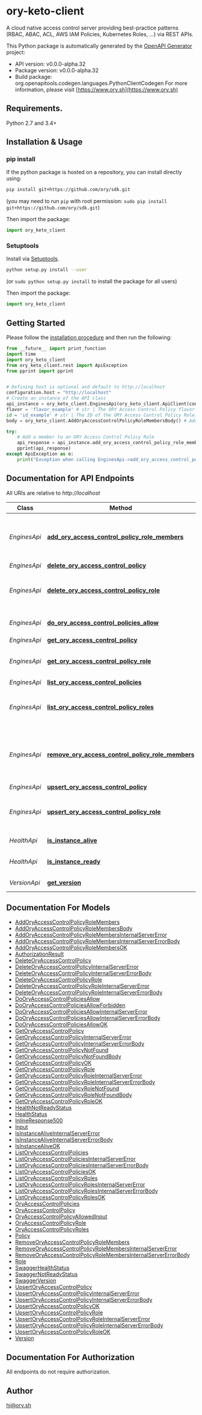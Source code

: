 # ory-keto-client
A cloud native access control server providing best-practice patterns (RBAC, ABAC, ACL, AWS IAM Policies, Kubernetes Roles, ...) via REST APIs.

This Python package is automatically generated by the [OpenAPI Generator](https://openapi-generator.tech) project:

- API version: v0.0.0-alpha.32
- Package version: v0.0.0-alpha.32
- Build package: org.openapitools.codegen.languages.PythonClientCodegen
For more information, please visit [https://www.ory.sh](https://www.ory.sh)

## Requirements.

Python 2.7 and 3.4+

## Installation & Usage
### pip install

If the python package is hosted on a repository, you can install directly using:

```sh
pip install git+https://github.com/ory/sdk.git
```
(you may need to run `pip` with root permission: `sudo pip install git+https://github.com/ory/sdk.git`)

Then import the package:
```python
import ory_keto_client 
```

### Setuptools

Install via [Setuptools](http://pypi.python.org/pypi/setuptools).

```sh
python setup.py install --user
```
(or `sudo python setup.py install` to install the package for all users)

Then import the package:
```python
import ory_keto_client
```

## Getting Started

Please follow the [installation procedure](#installation--usage) and then run the following:

```python
from __future__ import print_function
import time
import ory_keto_client
from ory_keto_client.rest import ApiException
from pprint import pprint


# Defining host is optional and default to http://localhost
configuration.host = "http://localhost"
# Create an instance of the API class
api_instance = ory_keto_client.EnginesApi(ory_keto_client.ApiClient(configuration))
flavor = 'flavor_example' # str | The ORY Access Control Policy flavor. Can be \"regex\", \"glob\", and \"exact\".
id = 'id_example' # str | The ID of the ORY Access Control Policy Role.
body = ory_keto_client.AddOryAccessControlPolicyRoleMembersBody() # AddOryAccessControlPolicyRoleMembersBody |  (optional)

try:
    # Add a member to an ORY Access Control Policy Role
    api_response = api_instance.add_ory_access_control_policy_role_members(flavor, id, body=body)
    pprint(api_response)
except ApiException as e:
    print("Exception when calling EnginesApi->add_ory_access_control_policy_role_members: %s\n" % e)

```

## Documentation for API Endpoints

All URIs are relative to *http://localhost*

Class | Method | HTTP request | Description
------------ | ------------- | ------------- | -------------
*EnginesApi* | [**add_ory_access_control_policy_role_members**](docs/EnginesApi.md#add_ory_access_control_policy_role_members) | **PUT** /engines/acp/ory/{flavor}/roles/{id}/members | Add a member to an ORY Access Control Policy Role
*EnginesApi* | [**delete_ory_access_control_policy**](docs/EnginesApi.md#delete_ory_access_control_policy) | **DELETE** /engines/acp/ory/{flavor}/policies/{id} | 
*EnginesApi* | [**delete_ory_access_control_policy_role**](docs/EnginesApi.md#delete_ory_access_control_policy_role) | **DELETE** /engines/acp/ory/{flavor}/roles/{id} | Delete an ORY Access Control Policy Role
*EnginesApi* | [**do_ory_access_control_policies_allow**](docs/EnginesApi.md#do_ory_access_control_policies_allow) | **POST** /engines/acp/ory/{flavor}/allowed | Check if a request is allowed
*EnginesApi* | [**get_ory_access_control_policy**](docs/EnginesApi.md#get_ory_access_control_policy) | **GET** /engines/acp/ory/{flavor}/policies/{id} | 
*EnginesApi* | [**get_ory_access_control_policy_role**](docs/EnginesApi.md#get_ory_access_control_policy_role) | **GET** /engines/acp/ory/{flavor}/roles/{id} | Get an ORY Access Control Policy Role
*EnginesApi* | [**list_ory_access_control_policies**](docs/EnginesApi.md#list_ory_access_control_policies) | **GET** /engines/acp/ory/{flavor}/policies | 
*EnginesApi* | [**list_ory_access_control_policy_roles**](docs/EnginesApi.md#list_ory_access_control_policy_roles) | **GET** /engines/acp/ory/{flavor}/roles | List ORY Access Control Policy Roles
*EnginesApi* | [**remove_ory_access_control_policy_role_members**](docs/EnginesApi.md#remove_ory_access_control_policy_role_members) | **DELETE** /engines/acp/ory/{flavor}/roles/{id}/members/{member} | Remove a member from an ORY Access Control Policy Role
*EnginesApi* | [**upsert_ory_access_control_policy**](docs/EnginesApi.md#upsert_ory_access_control_policy) | **PUT** /engines/acp/ory/{flavor}/policies | 
*EnginesApi* | [**upsert_ory_access_control_policy_role**](docs/EnginesApi.md#upsert_ory_access_control_policy_role) | **PUT** /engines/acp/ory/{flavor}/roles | Upsert an ORY Access Control Policy Role
*HealthApi* | [**is_instance_alive**](docs/HealthApi.md#is_instance_alive) | **GET** /health/alive | Check alive status
*HealthApi* | [**is_instance_ready**](docs/HealthApi.md#is_instance_ready) | **GET** /health/ready | Check readiness status
*VersionApi* | [**get_version**](docs/VersionApi.md#get_version) | **GET** /version | Get service version


## Documentation For Models

 - [AddOryAccessControlPolicyRoleMembers](docs/AddOryAccessControlPolicyRoleMembers.md)
 - [AddOryAccessControlPolicyRoleMembersBody](docs/AddOryAccessControlPolicyRoleMembersBody.md)
 - [AddOryAccessControlPolicyRoleMembersInternalServerError](docs/AddOryAccessControlPolicyRoleMembersInternalServerError.md)
 - [AddOryAccessControlPolicyRoleMembersInternalServerErrorBody](docs/AddOryAccessControlPolicyRoleMembersInternalServerErrorBody.md)
 - [AddOryAccessControlPolicyRoleMembersOK](docs/AddOryAccessControlPolicyRoleMembersOK.md)
 - [AuthorizationResult](docs/AuthorizationResult.md)
 - [DeleteOryAccessControlPolicy](docs/DeleteOryAccessControlPolicy.md)
 - [DeleteOryAccessControlPolicyInternalServerError](docs/DeleteOryAccessControlPolicyInternalServerError.md)
 - [DeleteOryAccessControlPolicyInternalServerErrorBody](docs/DeleteOryAccessControlPolicyInternalServerErrorBody.md)
 - [DeleteOryAccessControlPolicyRole](docs/DeleteOryAccessControlPolicyRole.md)
 - [DeleteOryAccessControlPolicyRoleInternalServerError](docs/DeleteOryAccessControlPolicyRoleInternalServerError.md)
 - [DeleteOryAccessControlPolicyRoleInternalServerErrorBody](docs/DeleteOryAccessControlPolicyRoleInternalServerErrorBody.md)
 - [DoOryAccessControlPoliciesAllow](docs/DoOryAccessControlPoliciesAllow.md)
 - [DoOryAccessControlPoliciesAllowForbidden](docs/DoOryAccessControlPoliciesAllowForbidden.md)
 - [DoOryAccessControlPoliciesAllowInternalServerError](docs/DoOryAccessControlPoliciesAllowInternalServerError.md)
 - [DoOryAccessControlPoliciesAllowInternalServerErrorBody](docs/DoOryAccessControlPoliciesAllowInternalServerErrorBody.md)
 - [DoOryAccessControlPoliciesAllowOK](docs/DoOryAccessControlPoliciesAllowOK.md)
 - [GetOryAccessControlPolicy](docs/GetOryAccessControlPolicy.md)
 - [GetOryAccessControlPolicyInternalServerError](docs/GetOryAccessControlPolicyInternalServerError.md)
 - [GetOryAccessControlPolicyInternalServerErrorBody](docs/GetOryAccessControlPolicyInternalServerErrorBody.md)
 - [GetOryAccessControlPolicyNotFound](docs/GetOryAccessControlPolicyNotFound.md)
 - [GetOryAccessControlPolicyNotFoundBody](docs/GetOryAccessControlPolicyNotFoundBody.md)
 - [GetOryAccessControlPolicyOK](docs/GetOryAccessControlPolicyOK.md)
 - [GetOryAccessControlPolicyRole](docs/GetOryAccessControlPolicyRole.md)
 - [GetOryAccessControlPolicyRoleInternalServerError](docs/GetOryAccessControlPolicyRoleInternalServerError.md)
 - [GetOryAccessControlPolicyRoleInternalServerErrorBody](docs/GetOryAccessControlPolicyRoleInternalServerErrorBody.md)
 - [GetOryAccessControlPolicyRoleNotFound](docs/GetOryAccessControlPolicyRoleNotFound.md)
 - [GetOryAccessControlPolicyRoleNotFoundBody](docs/GetOryAccessControlPolicyRoleNotFoundBody.md)
 - [GetOryAccessControlPolicyRoleOK](docs/GetOryAccessControlPolicyRoleOK.md)
 - [HealthNotReadyStatus](docs/HealthNotReadyStatus.md)
 - [HealthStatus](docs/HealthStatus.md)
 - [InlineResponse500](docs/InlineResponse500.md)
 - [Input](docs/Input.md)
 - [IsInstanceAliveInternalServerError](docs/IsInstanceAliveInternalServerError.md)
 - [IsInstanceAliveInternalServerErrorBody](docs/IsInstanceAliveInternalServerErrorBody.md)
 - [IsInstanceAliveOK](docs/IsInstanceAliveOK.md)
 - [ListOryAccessControlPolicies](docs/ListOryAccessControlPolicies.md)
 - [ListOryAccessControlPoliciesInternalServerError](docs/ListOryAccessControlPoliciesInternalServerError.md)
 - [ListOryAccessControlPoliciesInternalServerErrorBody](docs/ListOryAccessControlPoliciesInternalServerErrorBody.md)
 - [ListOryAccessControlPoliciesOK](docs/ListOryAccessControlPoliciesOK.md)
 - [ListOryAccessControlPolicyRoles](docs/ListOryAccessControlPolicyRoles.md)
 - [ListOryAccessControlPolicyRolesInternalServerError](docs/ListOryAccessControlPolicyRolesInternalServerError.md)
 - [ListOryAccessControlPolicyRolesInternalServerErrorBody](docs/ListOryAccessControlPolicyRolesInternalServerErrorBody.md)
 - [ListOryAccessControlPolicyRolesOK](docs/ListOryAccessControlPolicyRolesOK.md)
 - [OryAccessControlPolicies](docs/OryAccessControlPolicies.md)
 - [OryAccessControlPolicy](docs/OryAccessControlPolicy.md)
 - [OryAccessControlPolicyAllowedInput](docs/OryAccessControlPolicyAllowedInput.md)
 - [OryAccessControlPolicyRole](docs/OryAccessControlPolicyRole.md)
 - [OryAccessControlPolicyRoles](docs/OryAccessControlPolicyRoles.md)
 - [Policy](docs/Policy.md)
 - [RemoveOryAccessControlPolicyRoleMembers](docs/RemoveOryAccessControlPolicyRoleMembers.md)
 - [RemoveOryAccessControlPolicyRoleMembersInternalServerError](docs/RemoveOryAccessControlPolicyRoleMembersInternalServerError.md)
 - [RemoveOryAccessControlPolicyRoleMembersInternalServerErrorBody](docs/RemoveOryAccessControlPolicyRoleMembersInternalServerErrorBody.md)
 - [Role](docs/Role.md)
 - [SwaggerHealthStatus](docs/SwaggerHealthStatus.md)
 - [SwaggerNotReadyStatus](docs/SwaggerNotReadyStatus.md)
 - [SwaggerVersion](docs/SwaggerVersion.md)
 - [UpsertOryAccessControlPolicy](docs/UpsertOryAccessControlPolicy.md)
 - [UpsertOryAccessControlPolicyInternalServerError](docs/UpsertOryAccessControlPolicyInternalServerError.md)
 - [UpsertOryAccessControlPolicyInternalServerErrorBody](docs/UpsertOryAccessControlPolicyInternalServerErrorBody.md)
 - [UpsertOryAccessControlPolicyOK](docs/UpsertOryAccessControlPolicyOK.md)
 - [UpsertOryAccessControlPolicyRole](docs/UpsertOryAccessControlPolicyRole.md)
 - [UpsertOryAccessControlPolicyRoleInternalServerError](docs/UpsertOryAccessControlPolicyRoleInternalServerError.md)
 - [UpsertOryAccessControlPolicyRoleInternalServerErrorBody](docs/UpsertOryAccessControlPolicyRoleInternalServerErrorBody.md)
 - [UpsertOryAccessControlPolicyRoleOK](docs/UpsertOryAccessControlPolicyRoleOK.md)
 - [Version](docs/Version.md)


## Documentation For Authorization

 All endpoints do not require authorization.

## Author

hi@ory.sh


